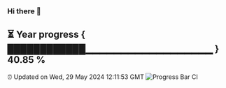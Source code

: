 ### Hi there 👋
⏳ Year progress { ████████████▁▁▁▁▁▁▁▁▁▁▁▁▁▁▁▁▁▁ } 40.85 %
---
⏰ Updated on Wed, 29 May 2024 12:11:53 GMT
![Progress Bar CI](https://github.com/Moyi321/Moyi321/workflows/Progress%20Bar%20CI/badge.svg)
